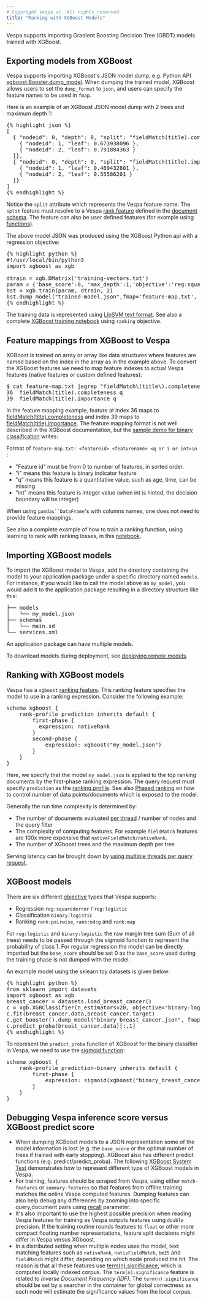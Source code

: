 ```yaml
---
# Copyright Vespa.ai. All rights reserved.
title: "Ranking with XGBoost Models"
---
```


Vespa supports importing Gradient Boosting Decision Tree (GBDT) models trained with XGBoost. 

## Exporting models from XGBoost

Vespa supports importing XGBoost's JSON model dump, e.g. Python API
[xgboost.Booster.dump_model](https://xgboost.readthedocs.io/en/latest/python/python_api.html#xgboost.Booster.dump_model).
When dumping the trained model, XGBoost allows users to set the `dump_format` to `json`,
and users can specify the feature names to be used in `fmap`. 

Here is an example of an XGBoost JSON model dump with 2 trees and maximum depth 1:

<pre>{% highlight json %}
[
  { "nodeid": 0, "depth": 0, "split": "fieldMatch(title).completeness", "split_condition": 0.772132337, "yes": 1, "no": 2, "missing": 1, "children": [
    { "nodeid": 1, "leaf": 0.673938096 },
    { "nodeid": 2, "leaf": 0.791884363 }
  ]},
  { "nodeid": 0, "depth": 0, "split": "fieldMatch(title).importance", "split_condition": 0.606320798, "yes": 1, "no": 2, "missing": 1, "children": [
    { "nodeid": 1, "leaf": 0.469432801 },
    { "nodeid": 2, "leaf": 0.55586201 }
  ]}
]
{% endhighlight %}</pre>

Notice the `split` attribute which represents the Vespa feature name. The `split` feature must resolve to a Vespa
[rank feature](reference/rank-features.html) defined in the [document schema](schemas.html). The feature can also
be user defined features (for example using [functions](/en/ranking-expressions-features.html#function-snippets)).

The above model JSON was produced using the XGBoost Python api with a regression objective:

<pre>{% highlight python %}
#!/usr/local/bin/python3
import xgboost as xgb

dtrain = xgb.DMatrix('training-vectors.txt')
param = {'base_score':0, 'max_depth':1,'objective':'reg:squarederror'}
bst = xgb.train(param, dtrain, 2)
bst.dump_model("trained-model.json",fmap='feature-map.txt', with_stats=False, dump_format='json')
{% endhighlight %}</pre>

The training data is represented using [LibSVM text format](https://xgboost.readthedocs.io/en/latest/tutorials/input_format.html).
See also a complete [XGBoost training notebook](https://github.com/vespa-engine/sample-apps/blob/master/commerce-product-ranking/notebooks/Train-xgboost.ipynb) using `ranking` objective. 

## Feature mappings from XGBoost to Vespa
XGBoost is trained on array or array like data structures
where features are named based on the index in the array  as in the example above.
To convert the XGBoost features we need to map feature indexes to actual Vespa features
(native features or custom defined features):
 
<pre>
$ cat feature-map.txt |egrep "fieldMatch\(title\).completeness|fieldMatch\(title\).importance"
36  fieldMatch(title).completeness q
39  fieldMatch(title).importance q
</pre>
In the feature mapping example, feature at index 36 maps to
[fieldMatch(title).completeness](reference/rank-features.html#fieldMatch(name).completeness)
and index 39 maps to [fieldMatch(title).importance](reference/rank-features.html#fieldMatch(name).importance).
The feature mapping format is not well described in the XGBoost documentation,
but the [sample demo for binary classification](https://github.com/dmlc/xgboost/tree/master/demo/CLI/binary_classification) writes:

Format of ```feature-map.txt: <featureid> <featurename> <q or i or int>\n ```:
  - "Feature id" must be from 0 to number of features, in sorted order.
  - "i" means this feature is binary indicator feature
  - "q" means this feature is a quantitative value, such as age, time, can be missing
  - "int" means this feature is integer value (when int is hinted, the decision boundary will be integer)

When using `pandas``DataFrame`'s with columns names, one does not need to provide feature mappings.  

See also a complete example of how to train a ranking function, using learning to rank 
with ranking losses, in this 
[notebook](https://github.com/vespa-engine/sample-apps/blob/master/commerce-product-ranking/notebooks/Train-xgboost.ipynb).

## Importing XGBoost models

To import the XGBoost model to Vespa, add the directory containing the
model to your application package under a specific directory named `models`.
For instance, if you would like to call the model above as `my_model`,
you would add it to the application package resulting in a directory structure like this:

<pre>
├── models
│   └── my_model.json
├── schemas
│   └── main.sd
└── services.xml
</pre>

An application package can have multiple models.

To download models during deployment,
see [deploying remote models](applications.html#deploying-remote-models).


## Ranking with XGBoost models

Vespa has a `xgboost` [ranking feature](reference/rank-features.html).
This ranking feature specifies the model to use in a ranking expression.
Consider the following example:

<pre>
schema xgboost {
    rank-profile prediction inherits default {
        first-phase {
          expression: nativeRank
        }
        second-phase {
            expression: xgboost("my_model.json")
        }
    }
}
</pre>

Here, we specify that the model `my_model.json` is applied to the top ranking documents by the first-phase ranking expression. 
The query request must specify `prediction` as the [ranking.profile](reference/query-api-reference.html#ranking.profile). 
See also [Phased ranking](phased-ranking.html) on how to control number of data points/documents which is exposed to the model.

Generally the run time complexity is determined by:

* The number of documents evaluated [per thread](performance/sizing-search.html) / number of nodes and the query filter
* The complexity of computing features. For example `fieldMatch` features are 100x more expensive that `nativeFieldMatch/nativeRank`.
* The number of XGboost trees and the maximum depth per tree

Serving latency can be brought down by [using multiple threads per query request](performance/practical-search-performance-guide.html#multithreaded-search-and-ranking). 

## XGBoost models 
There are six different [objective](https://xgboost.readthedocs.io/en/stable/parameter.html#learning-task-parameters) 
types that Vespa supports: 

* Regression ```reg:squarederror``` / ```reg:logistic```
* Classification ```binary:logistic```
* Ranking ```rank:pairwise```, ```rank:ndcg``` and  ```rank:map```

For `reg:logistic` and `binary:logistic` the raw margin tree sum (Sum of all trees)
needs to be passed through the sigmoid function to represent the probability of class 1.
For regular regression the model can be directly imported
but the `base_score` should be set 0 as the `base_score` used during the training phase is not dumped with the model. 

An example model using the sklearn toy datasets is given below:

<pre>{% highlight python %}
from sklearn import datasets
import xgboost as xgb
breast_cancer = datasets.load_breast_cancer()
c = xgb.XGBClassifier(n_estimators=20, objective='binary:logistic')
c.fit(breast_cancer.data,breast_cancer.target) 
c.get_booster().dump_model("binary_breast_cancer.json", fmap='feature-map.txt', dump_format='json')
c.predict_proba(breast_cancer.data)[:,1]
{% endhighlight %}</pre>

To represent the ```predict_proba``` function of XGBoost for the binary classifier in Vespa,
we need to use the [sigmoid function](reference/ranking-expressions.html):

<pre>
schema xgboost {
    rank-profile prediction-binary inherits default {
        first-phase {
            expression: sigmoid(xgboost("binary_breast_cancer.json"))
        }
    }
}
</pre>

## Debugging Vespa inference score versus XGBoost predict score 
 
* When dumping XGBoost models to a JSON representation some of the model information is lost
  (e.g. the `base_score` or the optimal number of trees if trained with early stopping).
  XGBoost also has different predict functions (e.g. predict/predict_proba).
  The following [XGBoost System Test](https://github.com/vespa-engine/system-test/tree/master/tests/search/xgboost)
  demonstrates how to represent different type of XGBoost models in Vespa. 
* For training, features should be scraped from Vespa, using either `match-features` or `summary-features` so
  that features from offline training matches the online Vespa computed features.
  Dumping features can also help debug any differences by zooming into specific query,document pairs
  using [recall](reference/query-api-reference.html#recall) parameter. 
* It's also important to use the highest possible precision
  when reading Vespa features for training as Vespa outputs features using `double` precision. 
  If the training routine rounds features to `float` or other more compact floating number representations, feature split decisions might differ in Vespa versus XGboost.
* In a distributed setting when multiple nodes uses the model, text matching features such as `nativeRank`, `nativFieldMatch`, `bm25` and `fieldMatch`
  might differ, depending on which node produced the hit. The reason is that all these features use [term(n).significance](/en/reference/rank-features.html#query-features), which is computed locally indexed corpus. The `term(n).significance` feature 
  is related to *Inverse Document Frequency (IDF)*. The `term(n).significance` should be set by a searcher in the container for global correctness as each node will estimate the significance values from the local corpus.
